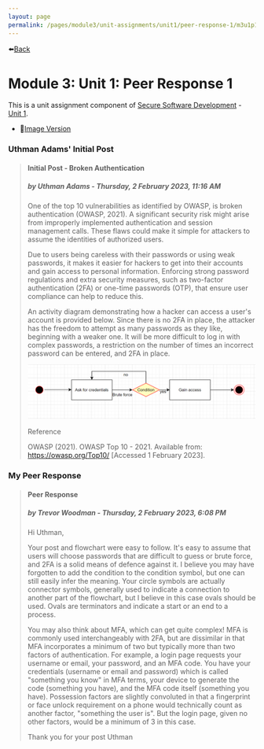 ```yaml
---
layout: page
permalink: /pages/module3/unit-assignments/unit1/peer-response-1/m3u1p1-txt.html
---
```


⬅️[Back](/pages/module3/unit-assignments/unit1/m3u1.html)

# Module 3: Unit 1: Peer Response 1

This is a unit assignment component of [Secure Software Development](/pages/module3.html) - [Unit 1](/pages/module3/unit-assignments/unit1/m3u1.html).

- 📃[Image Version](/pages/module3/unit-assignments/unit1/peer-response-1/m3u1p1.html)

### Uthman Adams' Initial Post

> #### Initial Post - Broken Authentication
>
> ##### by Uthman Adams - Thursday, 2 February 2023, 11:16 AM
>
> One of the top 10 vulnerabilities as identified by OWASP, is broken authentication (OWASP, 2021). A significant security risk might arise from improperly implemented authentication and session management calls. These flaws could make it simple for attackers to assume the identities of authorized users.
>
> Due to users being careless with their passwords or using weak passwords, it makes it easier for hackers to get into their accounts and gain access to personal information. Enforcing strong password regulations and extra security measures, such as two-factor authentication (2FA) or one-time passwords (OTP), that ensure user compliance can help to reduce this.
>
> An activity diagram demonstrating how a hacker can access a user's account is provided below. Since there is no 2FA in place, the attacker has the freedom to attempt as many passwords as they like, beginning with a weaker one. It will be more difficult to log in with complex passwords, a restriction on the number of times an incorrect password can be entered, and 2FA in place.
>
> ![Activity diagram demonstrating how a hacker can access a user's account by brute forcing](./adams_flowchart.png)
>
> Reference
>
> OWASP (2021). OWASP Top 10 - 2021. Available from: https://owasp.org/Top10/ [Accessed 1 February 2023].

### My Peer Response

> #### Peer Response
>
> ##### by Trevor Woodman - Thursday, 2 February 2023, 6:08 PM
>
> Hi Uthman,
>
> Your post and flowchart were easy to follow. It's easy to assume that users will choose passwords that are difficult to guess or brute force, and 2FA is a solid means of defence against it. I believe you may have forgotten to add the condition to the condition symbol, but one can still easily infer the meaning. Your circle symbols are actually connector symbols, generally used to indicate a connection to another part of the flowchart, but I believe in this case ovals should be used. Ovals are terminators and indicate a start or an end to a process.
>
> You may also think about MFA, which can get quite complex! MFA is commonly used interchangeably with 2FA, but are dissimilar in that MFA incorporates a minimum of two but typically more than two factors of authentication. For example, a login page requests your username or email, your password, and an MFA code. You have your credentials (username or email and password) which is called "something you know" in MFA terms, your device to generate the code (something you have), and the MFA code itself (something you have). Possession factors are slightly convoluted in that a fingerprint or face unlock requirement on a phone would technically count as another factor, "something the user is". But the login page, given no other factors, would be a minimum of 3 in this case.
>
> Thank you for your post Uthman
